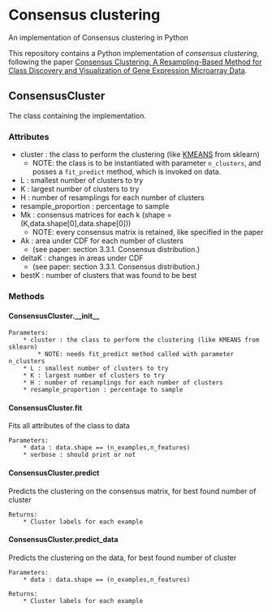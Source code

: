# Consensus clustering
An implementation of Consensus clustering in Python

This repository contains a Python implementation of *consensus clustering*, following the paper [Consensus Clustering: A Resampling-Based Method for Class Discovery and Visualization of Gene Expression Microarray Data](https://link.springer.com/article/10.1023%2FA%3A1023949509487).

## ConsensusCluster

The class containing the implementation.

### Attributes

  * cluster : the class to perform the clustering (like [KMEANS](https://scikit-learn.org/stable/modules/generated/sklearn.cluster.KMeans.html) from sklearn)
      * NOTE: the class is to be instantiated with parameter `n_clusters`,
        and posses a `fit_predict` method, which is invoked on data.
  * L : smallest number of clusters to try
  * K : largest number of clusters to try
  * H : number of resamplings for each number of clusters
  * resample_proportion : percentage to sample
  * Mk : consensus matrices for each k (shape =(K,data.shape[0],data.shape[0]))
      * NOTE: every consensus matrix is retained, like specified in the paper
  * Ak : area under CDF for each number of clusters
      * (see paper: section 3.3.1. Consensus distribution.)
  * deltaK : changes in areas under CDF
      * (see paper: section 3.3.1. Consensus distribution.)
  * bestK : number of clusters that was found to be best

### Methods
  
  #### ConsensusCluster.\_\_init\_\_

    Parameters:
        * cluster : the class to perform the clustering (like KMEANS from sklearn)
            * NOTE: needs fit_predict method called with parameter n_clusters
        * L : smallest number of clusters to try
        * K : largest number of clusters to try
        * H : number of resamplings for each number of clusters
        * resample_proportion : percentage to sample

  #### ConsensusCluster.fit

  Fits all attributes of the class to data

    Parameters:
        * data : data.shape == (n_examples,n_features) 
        * verbose : should print or not

  #### ConsensusCluster.predict

  Predicts the clustering on the consensus matrix, for best found number of cluster

    Returns:
        * Cluster labels for each example

  #### ConsensusCluster.predict_data

  Predicts the clustering on the data, for best found number of cluster

    Parameters:
        * data : data.shape == (n_examples,n_features)

    Returns:
        * Cluster labels for each example 
